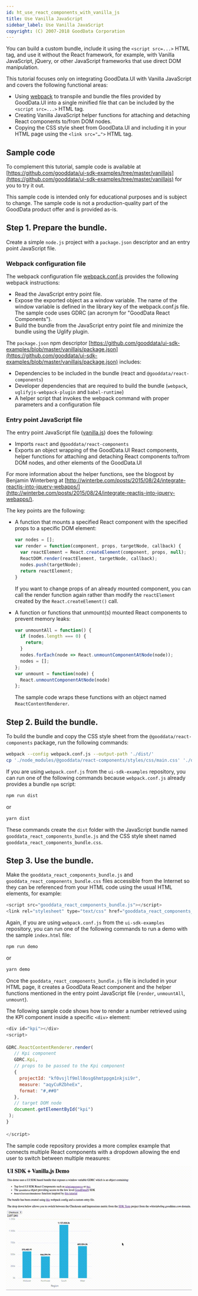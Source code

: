 ```yaml
---
id: ht_use_react_components_with_vanilla_js
title: Use Vanilla JavaScript
sidebar_label: Use Vanilla JavaScript
copyright: (C) 2007-2018 GoodData Corporation
---
```


You can build a custom bundle, include it using the `<script src=...>` HTML tag, and use it without the React framework, for example, with Vanilla JavaScript, jQuery, or other JavaScript frameworks that use direct DOM manipulation.

This tutorial focuses only on integrating GoodData.UI with Vanilla JavaScript and covers the following functional areas:

* Using [webpack](https://webpack.js.org/) to transpile and bundle the files provided by GoodData.UI  into a single minified file that can be included by the `<script src=...>` HTML tag.
* Creating Vanilla JavaScript helper functions for attaching and detaching React components to/from DOM nodes.
* Copying the CSS style sheet from GoodData.UI and including it in your HTML page using the `<link src="…">` HTML tag.

## Sample code

To complement this tutorial, sample code is available at [https://github.com/gooddata/ui-sdk-examples/tree/master/vanillajs](https://github.com/gooddata/ui-sdk-examples/tree/master/vanillajs) for you to try it out.

This sample code is intended only for educational purposes and is subject to change. The sample code is not a production-quality part of the GoodData product offer and is provided as-is.

## Step 1. Prepare the bundle.

Create a simple `node.js` project with a `package.json` descriptor and an entry point JavaScript file.

### Webpack configuration file

The webpack configuration file [webpack.conf.js](https://github.com/gooddata/ui-sdk-examples/blob/master/vanillajs/webpack.conf.js) provides the following webpack instructions:

* Read the JavaScript entry point file.
* Expose the exported object as a window variable. The name of the window variable is defined in the library key of the webpack.conf.js file. The sample code uses GDRC (an acronym for "GoodData React Components").
* Build the bundle from the JavaScript entry point file and minimize the bundle using the Uglify plugin.

The `package.json` npm descriptor [https://github.com/gooddata/ui-sdk-examples/blob/master/vanillajs/package.json](https://github.com/gooddata/ui-sdk-examples/blob/master/vanillajs/package.json) includes:

* Dependencies to be included in the bundle (react and `@gooddata/react-components`)
* Developer dependencies that are required to build the bundle (`webpack`, `uglifyjs-webpack-plugin` and `babel-runtime`)
* A helper script that invokes the webpack command with proper parameters and a configuration file

### Entry point JavaScript file

The entry point JavaScript file ([vanilla.js](https://github.com/gooddata/ui-sdk-examples/blob/vanillajs/vanillajs/create-bundle/vanilla.js)) does the following:

* Imports `react` and `@gooddata/react-components`
* Exports an object wrapping of the GoodData.UI React components, helper functions for attaching and detaching React components to/from DOM nodes, and other elements of the GoodData.UI

For more information about the helper functions, see the blogpost by Benjamin Winterberg at [http://winterbe.com/posts/2015/08/24/integrate-reactjs-into-jquery-webapps/](http://winterbe.com/posts/2015/08/24/integrate-reactjs-into-jquery-webapps/).

The key points are the following:

* A function that mounts a specified React component with the specified props to a specific DOM element:
    ```javascript
    var nodes = [];
    var render = function(component, props, targetNode, callback) {
      var reactElement = React.createElement(component, props, null);
      ReactDOM.render(reactElement, targetNode, callback);
      nodes.push(targetNode);
      return reactElement;
    }
    ```

    If you want to change props of an already mounted component, you can call the render function again rather than modify the `reactElement` created by the `React.createElement()` call.

* A function or functions that unmount(s) mounted React components to prevent memory leaks:
    ```javascript
    var unmountAll = function() {
      if (nodes.length === 0) {
        return;
      }
      nodes.forEach(node => React.unmountComponentAtNode(node));
      nodes = [];
    };
    var unmount = function(node) {
      React.unmountComponentAtNode(node)
    };
    ```

    The sample code wraps these functions with an object named `ReactContentRenderer`.

## Step 2. Build the bundle.

To build the bundle and copy the CSS style sheet from the `@gooddata/react-components` package, run the following commands:

```bash
webpack --config webpack.conf.js --output-path './dist/'
cp './node_modules/@gooddata/react-components/styles/css/main.css' './dist/gooddata_react_components_bundle.css'
```

If you are using `webpack.conf.js` from the `ui-sdk-examples` repository, you can run one of the following commands because `webpack.conf.js` already provides a bundle `npm` script:

```bash
npm run dist
```

or

```bash
yarn dist
```

These commands create the `dist` folder with the JavaScript bundle named `gooddata_react_components_bundle.js` and the CSS style sheet named `gooddata_react_components_bundle.css`.

## Step 3. Use the bundle.
Make the `gooddata_react_components_bundle.js` and `gooddata_react_components_bundle.css` files accessible from the Internet so they can be referenced from your HTML code using the usual HTML elements, for example:

```javascript
<script src="gooddata_react_components_bundle.js"></script>
<link rel="stylesheet" type="text/css" href="gooddata_react_components_bundle.css">
```

Again, if you are using `webpack.conf.js` from the `ui-sdk-examples` repository, you can run one of the following commands to run a demo with the sample `index.html` file:

```bash
npm run demo
```

or

```bash
yarn demo
```

Once the `gooddata_react_components_bundle.js` file is included in your HTML page, it creates a GoodData React component and the helper functions mentioned in the entry point JavaScript file (`render`, `unmountAll`, `unmount`).

The following sample code shows how to render a number retrieved using the KPI component inside a specific `<div>` element:

```javascript
<div id="kpi"></div>
<script>

GDRC.ReactContentRenderer.render(
   // Kpi component
   GDRC.Kpi,
   // props to be passed to the Kpi component
   {
     projectId: "kf0vsjlf9mll0osg6hmtppgm1nkjsi9r",
     measure: "aqyCuRZbheEx",
     format: "#,##0"
   },
   // target DOM node
   document.getElementById("kpi")
 );
}

</script>
```

The sample code repository provides a more complex example that connects multiple React components with a dropdown allowing the end user to switch between multiple measures:

![Example](assets/vanillajs_example.gif)
